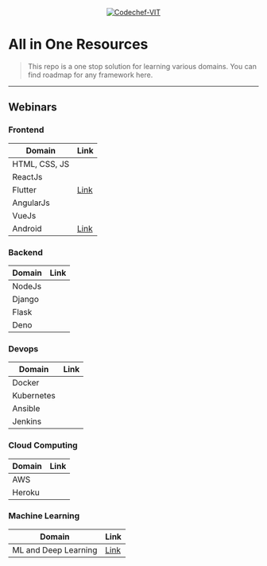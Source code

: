 <p align="center"><a href="http://www.codechefvit.com" target="_blank"><img src="https://s3.amazonaws.com/codechef_shared/sites/all/themes/abessive/logo-3.png" title="CodeChef-VIT" alt="Codechef-VIT"></a>
</p>

# All in One Resources

> <Subtitle>
> This repo is a one stop solution for learning various domains. You can find roadmap for any framework here.

---


## Webinars

### Frontend

| Domain | Link |
|--------|------|
| HTML, CSS, JS|      |
|ReactJs|      |
|Flutter|[Link](./Frontend/FLUTTER.md)|    
|AngularJs|      |    
|VueJs|      |   
|Android|[Link](./Frontend/ANDROID-STUDIO.md)|

### Backend

| Domain | Link |
|--------|------|
|NodeJs|     | 
|Django|     |
|Flask |     |
|Deno  |     |

### Devops

| Domain | Link |
|--------|------|
|Docker| |
|Kubernetes| |
|Ansible| |
|Jenkins| |

### Cloud Computing

| Domain | Link |
|--------|------|
|AWS| |
|Heroku| |

### Machine Learning
| Domain | Link |
|--------|------|
|ML and Deep Learning|[Link](./ML/MachineLearning.md)|


